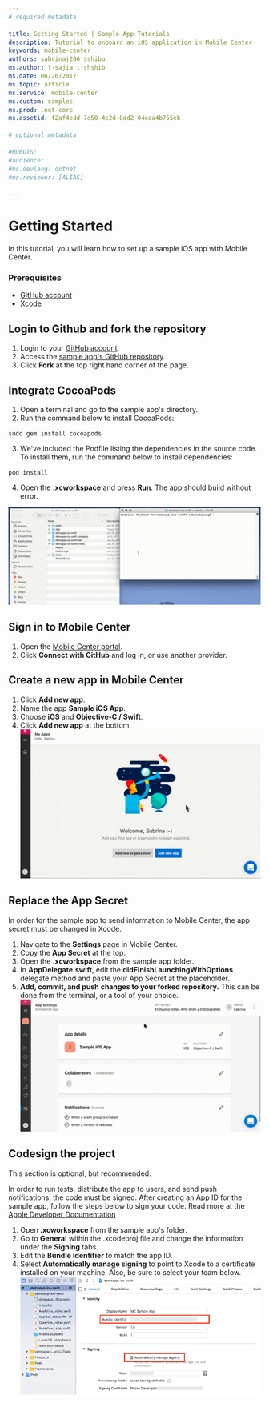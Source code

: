 ```yaml
---
# required metadata

title: Getting Started | Sample App Tutorials
description: Tutorial to onboard an iOS application in Mobile Center
keywords: mobile-center
authors: sabrinaj206 sshibu
ms.author: t-sajia t-shshib
ms.date: 06/26/2017
ms.topic: article
ms.service: mobile-center
ms.custom: samples
ms.prod: .net-core
ms.assetid: f2af4edd-7d50-4e2d-8dd2-04eea4b755eb

# optional metadata

#ROBOTS:
#audience:
#ms.devlang: dotnet
#ms.reviewer: [ALIAS]

---
```



# Getting Started

In this tutorial, you will learn how to set up a sample iOS app with Mobile Center.

### Prerequisites
- [GitHub account](https://github.com/join)
- [Xcode](https://itunes.apple.com/us/app/xcode/id497799835?mt=12#)

## Login to Github and fork the repository
1. Login to your [GitHub account](https://github.com/join).
2. Access the [sample app's GitHub repository](https://github.com/MobileCenter/sampleapp-ios-swift).
3. Click **Fork** at the top right hand corner of the page.

## Integrate CocoaPods
1. Open a terminal and go to the sample app's directory.
2. Run the command below to install CocoaPods:

  ```shell
  sudo gem install cocoapods
  ```

3. We've included the Podfile listing the dependencies in the source code. To install them, run the command below to install dependencies:

  ```shell
  pod install
  ```

4. Open the **.xcworkspace** and press **Run**. The app should build without error.

  ![Install Cocoapods](images/install_cocoapods_ios.gif)

## Sign in to Mobile Center
1. Open the [Mobile Center portal](https://mobile.azure.com).
2. Click **Connect with GitHub** and log in, or use another provider.

## Create a new app in Mobile Center
1. Click **Add new app**.
2. Name the app **Sample iOS App**.
3. Choose **iOS** and **Objective-C / Swift**.
4. Click **Add new app** at the bottom.    
  ![Make a new app](images/Make_new_app_ios.gif)

## Replace the App Secret

In order for the sample app to send information to Mobile Center, the app secret must be changed in Xcode.

1. Navigate to the **Settings** page in Mobile Center.
2. Copy the **App Secret** at the top.
3. Open the **.xcworkspace** from the sample app folder.
4. In **AppDelegate.swift**, edit the **didFinishLaunchingWithOptions** delegate method and paste your App Secret at the placeholder.  
5. **Add, commit, and push changes to your forked repository.** This can be done from the terminal, or a tool of your choice.
  ![Replace the App Secret](images/Change_app_secret_ios.gif)

## Codesign the project

This section is optional, but recommended.

In order to run tests, distribute the app to users, and send push notifications, the code must be signed. After creating an App ID for the sample app, follow the steps below to sign your code. Read more at the [Apple Developer Documentation](https://developer.apple.com/library/content/documentation/IDEs/Conceptual/AppDistributionGuide/MaintainingProfiles/MaintainingProfiles.html)

  1. Open **.xcworkspace** from the sample app's folder.
  2. Go to **General** within the .xcodeproj file and change the information under the **Signing** tabs.
  3. Edit the **Bundle Identifier** to match the app ID.
  4. Select **Automatically manage signing** to point to Xcode to a certificate installed on your machine. Also, be sure to select your team below.  
    ![Codesigning](images/Sign_code_ios.png)
